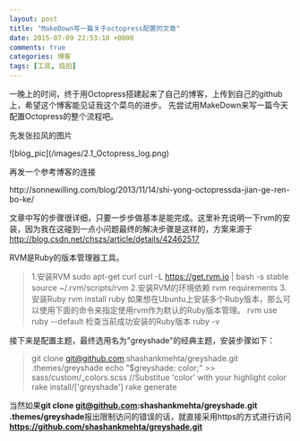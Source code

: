 ```yaml
---
layout: post
title: "MakeDown写一篇关于octopress配置的文章"
date: 2015-07-09 22:53:10 +0800
comments: true
categories: 博客
tags: [工具, 捣拾]
---
```

一晚上的时间，终于用Octopress搭建起来了自己的博客，上传到自己的github上，希望这个博客能见证我这个菜鸟的进步。
先尝试用MakeDown来写一篇今天配置Octopress的整个流程吧。
<p>先发张拉风的图片</p>
![blog_pic](/images/2.1_Octopress_log.png)
<!--more-->
<p>再发一个参考博客的连接</p> http://sonnewilling.com/blog/2013/11/14/shi-yong-octopressda-jian-ge-ren-bo-ke/
  
文章中写的步骤很详细，只要一步步做基本是能完成。这里补充说明一下rvm的安装，因为我在这碰到一点小问题最终的解决步骤是这样的，方案来源于 http://blog.csdn.net/chszs/article/details/42462517

RVM是Ruby的版本管理器工具。
>1.安装RVM
 sudo apt-get curl
 curl -L https://get.rvm.io | bash -s stable
 source ~/.rvm/scripts/rvm
2.安装RVM的环境依赖
 rvm requirements
3.安装Ruby
 rvm install ruby
如果想在Ubuntu上安装多个Ruby版本，那么可以使用下面的命令来指定使用rvm作为默认的Ruby版本管理。
rvm use ruby --default
检查当前成功安装的Ruby版本
ruby -v

接下来是配置主题，最终选用名为"greyshade"的经典主题，安装步骤如下：
>git clone git@github.com:shashankmehta/greyshade.git .themes/greyshade
echo "\$greyshade: color;" >> sass/custom/_colors.scss //Substitue 'color' with your highlight color
rake install/['greyshade']
rake generate

当然如果**git clone git@github.com:shashankmehta/greyshade.git .themes/greyshade**报出限制访问的错误的话，就直接采用https的方式进行访问**https://github.com/shashankmehta/greyshade.git**

